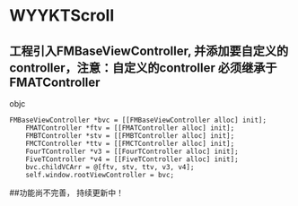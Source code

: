 # WYYKTScroll
## 工程引入FMBaseViewController, 并添加要自定义的controller，注意：自定义的controller 必须继承于FMATController
objc
````
FMBaseViewController *bvc = [[FMBaseViewController alloc] init];
    FMATController *ftv = [[FMATController alloc] init];
    FMBTController *stv = [[FMBTController alloc] init];
    FMCTController *ttv = [[FMCTController alloc] init];
    FourTController *v3 = [[FourTController alloc] init];
    FiveTController *v4 = [[FiveTController alloc] init];
    bvc.childVCArr = @[ftv, stv, ttv, v3, v4];
    self.window.rootViewController = bvc;
````
##功能尚不完善， 持续更新中！
